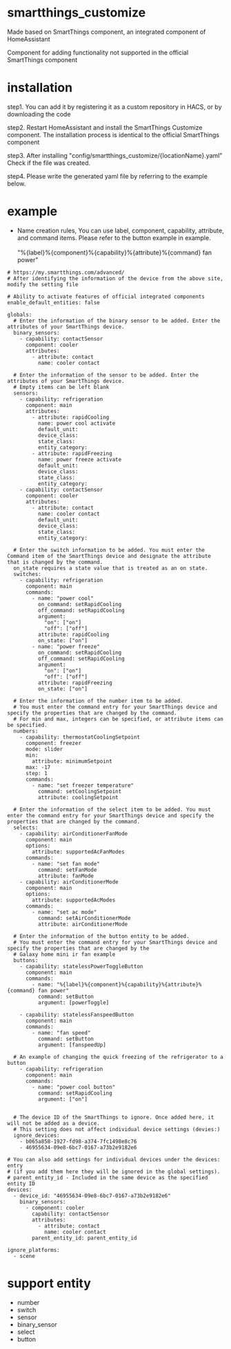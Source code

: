# smartthings_customize

Made based on SmartThings component, an integrated component of HomeAssistant

Component for adding functionality not supported in the official SmartThings component


# installation

step1. You can add it by registering it as a custom repository in HACS, or by downloading the code

step2. Restart HomeAssistant and install the SmartThings Customize component. The installation process is identical to the official SmartThings component

step3. After installing "config/smartthings_customize/{locationName}.yaml" Check if the file was created.

step4. Please write the generated yaml file by referring to the example below.

# example

- Name creation rules, You can use label, component, capability, attribute, and command items.
Please refer to the button example in example.<br><br>
  "%{label}%{component}%{capability}%{attribute}%{command} fan power"

```
# https://my.smartthings.com/advanced/
# After identifying the information of the device from the above site, modify the setting file

# Ability to activate features of official integrated components
enable_default_entities: false

globals:
  # Enter the information of the binary sensor to be added. Enter the attributes of your SmartThings device.
  binary_sensors:
    - capability: contactSensor
      component: cooler
      attributes:
        - attribute: contact
          name: cooler contact
  
  # Enter the information of the sensor to be added. Enter the attributes of your SmartThings device.
  # Empty items can be left blank
  sensors:
    - capability: refrigeration
      component: main
      attributes:
        - attribute: rapidCooling
          name: power cool activate
          default_unit:
          device_class:
          state_class:
          entity_category:
        - attribute: rapidFreezing
          name: power freeze activate
          default_unit:
          device_class:
          state_class:
          entity_category:
    - capability: contactSensor
      component: cooler
      attributes:
        - attribute: contact
          name: cooler contact
          default_unit:
          device_class:
          state_class:
          entity_category:
  
  # Enter the switch information to be added. You must enter the Command item of the SmartThings device and designate the attribute that is changed by the command.
  on_state requires a state value that is treated as an on state.
  switches:
    - capability: refrigeration
      component: main
      commands:
        - name: "power cool"
          on_command: setRapidCooling
          off_command: setRapidCooling
          argument:
            "on": ["on"]
            "off": ["off"]
          attribute: rapidCooling
          on_state: ["on"]
        - name: "power freeze"
          on_command: setRapidCooling
          off_command: setRapidCooling
          argument:
            "on": ["on"]
            "off": ["off"]
          attribute: rapidFreezing
          on_state: ["on"]
  
  # Enter the information of the number item to be added.
  # You must enter the command entry for your SmartThings device and specify the properties that are changed by the command.
  # For min and max, integers can be specified, or attribute items can be specified.
  numbers:
    - capability: thermostatCoolingSetpoint
      component: freezer
      mode: slider
      min:
        attribute: minimumSetpoint
      max: -17
      step: 1
      commands:
        - name: "set freezer temperature"
          command: setCoolingSetpoint
          attribute: coolingSetpoint
  
  # Enter the information of the select item to be added. You must enter the command entry for your SmartThings device and specify the properties that are changed by the command.
  selects:
    - capability: airConditionerFanMode
      component: main
      options:
        attribute: supportedAcFanModes
      commands:
        - name: "set fan mode"
          command: setFanMode
          attribute: fanMode
    - capability: airConditionerMode
      component: main
      options:
        attribute: supportedAcModes
      commands:
        - name: "set ac mode"
          command: setAirConditionerMode
          attribute: airConditionerMode
  
  # Enter the information of the button entity to be added.
  # You must enter the command entry for your SmartThings device and specify the properties that are changed by the
  # Galaxy home mini ir fan example
  buttons:
    - capability: statelessPowerToggleButton
      component: main
      commands:
        - name: "%{label}%{component}%{capability}%{attribute}%{command} fan power"
          command: setButton
          argument: [powerToggle]
  
    - capability: statelessFanspeedButton
      component: main
      commands:
        - name: "fan speed"
          command: setButton
          argument: [fanspeedUp]
  
  # An example of changing the quick freezing of the refrigerator to a button
    - capability: refrigeration
      component: main
      commands:
        - name: "power cool button"
          command: setRapidCooling
          argument: ["on"]
      

  # The device ID of the SmartThings to ignore. Once added here, it will not be added as a device.
  # This setting does not affect individual device settings (devies:)
  ignore_devices:
    - b065a858-1927-fd98-a374-7fc1498e8c76
    - 46955634-09e8-6bc7-0167-a73b2e9182e6

# You can also add settings for individual devices under the devices: entry
# (if you add them here they will be ignored in the global settings).
# parent_entity_id - Included in the same device as the specified entity ID
devices:
  - device_id: "46955634-09e8-6bc7-0167-a73b2e9182e6"
    binary_sensors:
      - component: cooler
        capability: contactSensor
        attributes:
          - attribute: contact
            name: cooler contact
        parent_entity_id: parent_entity_id

ignore_platforms:
  - scene

  ```




# support entity

- number
- switch
- sensor
- binary_sensor
- select
- button
